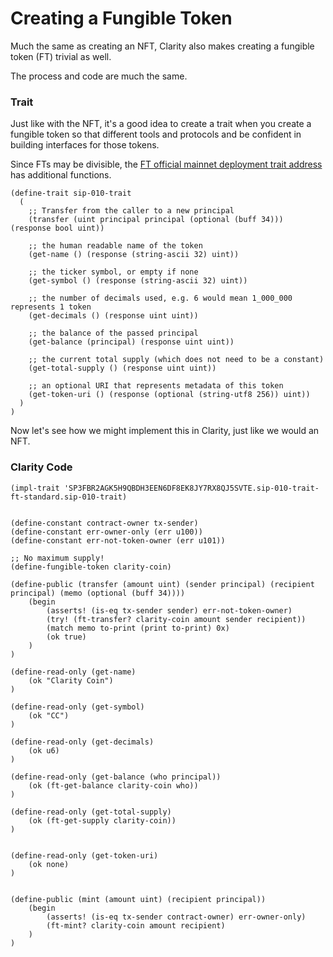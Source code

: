 # Creating a Fungible Token

Much the same as creating an NFT, Clarity also makes creating a fungible token (FT) trivial as well.

The process and code are much the same.

### Trait

Just like with the NFT, it's a good idea to create a trait when you create a fungible token so that different tools and protocols and be confident in building interfaces for those tokens.

Since FTs may be divisible, the [FT official mainnet deployment trait address](https://explorer.stacks.co/txid/0x99e01721e57adc2c24f7d371b9d302d581dba1d27250c7e25ea5f241af14c387?chain=mainnet) has additional functions.

```clarity
(define-trait sip-010-trait
  (
    ;; Transfer from the caller to a new principal
    (transfer (uint principal principal (optional (buff 34))) (response bool uint))

    ;; the human readable name of the token
    (get-name () (response (string-ascii 32) uint))

    ;; the ticker symbol, or empty if none
    (get-symbol () (response (string-ascii 32) uint))

    ;; the number of decimals used, e.g. 6 would mean 1_000_000 represents 1 token
    (get-decimals () (response uint uint))

    ;; the balance of the passed principal
    (get-balance (principal) (response uint uint))

    ;; the current total supply (which does not need to be a constant)
    (get-total-supply () (response uint uint))

    ;; an optional URI that represents metadata of this token
    (get-token-uri () (response (optional (string-utf8 256)) uint))
  )
)
```

Now let's see how we might implement this in Clarity, just like we would an NFT.

### Clarity Code

```clarity
(impl-trait 'SP3FBR2AGK5H9QBDH3EEN6DF8EK8JY7RX8QJ5SVTE.sip-010-trait-ft-standard.sip-010-trait)


(define-constant contract-owner tx-sender)
(define-constant err-owner-only (err u100))
(define-constant err-not-token-owner (err u101))

;; No maximum supply!
(define-fungible-token clarity-coin)

(define-public (transfer (amount uint) (sender principal) (recipient principal) (memo (optional (buff 34))))
    (begin
        (asserts! (is-eq tx-sender sender) err-not-token-owner)
        (try! (ft-transfer? clarity-coin amount sender recipient))
        (match memo to-print (print to-print) 0x)
        (ok true)
    )
)

(define-read-only (get-name)
    (ok "Clarity Coin")
)

(define-read-only (get-symbol)
    (ok "CC")
)

(define-read-only (get-decimals)
    (ok u6)
)

(define-read-only (get-balance (who principal))
    (ok (ft-get-balance clarity-coin who))
)

(define-read-only (get-total-supply)
    (ok (ft-get-supply clarity-coin))
)


(define-read-only (get-token-uri)
    (ok none)
)


(define-public (mint (amount uint) (recipient principal))
    (begin
        (asserts! (is-eq tx-sender contract-owner) err-owner-only)
        (ft-mint? clarity-coin amount recipient)
    )
)
```
